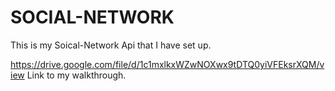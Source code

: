 # SOCIAL-NETWORK

This is my Soical-Network Api that I have set up.

https://drive.google.com/file/d/1c1mxlkxWZwNOXwx9tDTQ0yiVFEksrXQM/view
Link to my walkthrough.
